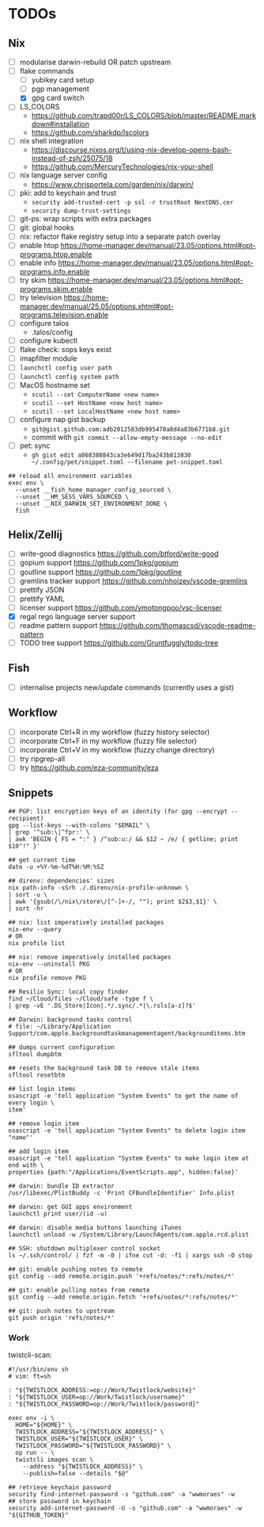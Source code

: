 # TODOs

## Nix

- [ ] modularise darwin-rebuild OR patch upstream
- [ ] flake commands
  - [ ] yubikey card setup
  - [ ] pgp management
  - [x] gpg card switch
- [ ] LS_COLORS
  - <https://github.com/trapd00r/LS_COLORS/blob/master/README.markdown#installation>
  - <https://github.com/sharkdp/lscolors>
- [ ] nix shell integration
  - <https://discourse.nixos.org/t/using-nix-develop-opens-bash-instead-of-zsh/25075/18>
  - <https://github.com/MercuryTechnologies/nix-your-shell>
- [ ] nix language server config
  - <https://www.chrisportela.com/garden/nix/darwin/>
- [ ] pki: add to keychain and trust
  - `security add-trusted-cert -p ssl -r trustRoot NextDNS.cer`
  - `security dump-trust-settings`
- [ ] git-ps: wrap scripts with extra packages
- [ ] git: global hooks
- [ ] nix: refactor flake registry setup into a separate patch overlay
- [ ] enable htop <https://home-manager.dev/manual/23.05/options.html#opt-programs.htop.enable>
- [ ] enable info <https://home-manager.dev/manual/23.05/options.html#opt-programs.info.enable>
- [ ] try skim <https://home-manager.dev/manual/23.05/options.html#opt-programs.skim.enable>
- [ ] try television <https://home-manager.dev/manual/25.05/options.xhtml#opt-programs.television.enable>
- [ ] configure talos
  - .talos/config
- [ ] configure kubectl
- [ ] flake check: sops keys exist
- [ ] imapfilter module
- [ ] `launchctl config user path`
- [ ] `launchctl config system path`
- [ ] MacOS hostname set
  - `scutil --set ComputerName <new name>`
  - `scutil --set HostName <new host name>`
  - `scutil --set LocalHostName <new host name>`
- [ ] configure nap gist backup
  - `git@gist.github.com:adb2012583db995470a8d4a83b6771b8.git`
  - commit with `git commit --allow-empty-message --no-edit`
- [ ] pet: sync
  - `gh gist edit a868388843ca3e649d17ba243b813830 ~/.config/pet/snippet.toml --filename pet-snippet.toml`

```fish
## reload all environment variables
exec env \
  --unset __fish_home_manager_config_sourced \
  --unset __HM_SESS_VARS_SOURCED \
  --unset __NIX_DARWIN_SET_ENVIRONMENT_DONE \
  fish
```

## Helix/Zellij

- [ ] write-good diagnostics <https://github.com/btford/write-good>
- [ ] gopium support <https://github.com/1pkg/gopium>
- [ ] goutline support <https://github.com/1pkg/goutline>
- [ ] gremlins tracker support <https://github.com/nhoizey/vscode-gremlins>
- [ ] prettify JSON
- [ ] prettify YAML
- [ ] licenser support <https://github.com/ymotongpoo/vsc-licenser>
- [x] regal rego language server support
- [ ] readme pattern support <https://github.com/thomascsd/vscode-readme-pattern>
- [ ] TODO tree support <https://github.com/Gruntfuggly/todo-tree>

## Fish

- [ ] internalise projects new/update commands (currently uses a gist)

## Workflow

- [ ] incorporate Ctrl+R in my workflow (fuzzy history selector)
- [ ] incorporate Ctrl+F in my workflow (fuzzy file selector)
- [ ] incorporate Ctrl+V in my workflow (fuzzy change directory)
- [ ] try ripgrep-all
- [ ] try <https://github.com/eza-community/eza>

## Snippets

```shell
## PGP: list encryption keys of an identity (for gpg --encrypt --recipient)
gpg --list-keys --with-colons "$EMAIL" \
| grep '^sub:\|^fpr:' \
| awk 'BEGIN { FS = ":" } /^sub:u:/ && $12 ~ /e/ { getline; print $10"!" }'
```

```shell
## get current time
date -u +%Y-%m-%dT%H:%M:%SZ
```

```shell
## direnv: dependencies' sizes
nix path-info -sSrh ./.direnv/nix-profile-unknown \
| sort -u \
| awk '{gsub(/\/nix\/store\/[^-]+-/, ""); print $2$3,$1}' \
| sort -hr
```

```shell
## nix: list imperatively installed packages
nix-env --query
# OR
nix profile list
```

```shell
## nix: remove imperatively installed packages
nix-env --uninstall PKG
# OR
nix profile remove PKG
```

```shell
## Resilio Sync: local copy finder
find ~/Cloud/files ~/Cloud/safe -type f \
| grep -vE '.DS_Store|Icon|.*/.sync/.*|\.rsls[a-z]?$'
```

```shell
## Darwin: background tasks control
# file: ~/Library/Application Support/com.apple.backgroundtaskmanagementagent/backgrounditems.btm

## dumps current configuration
sfltool dumpbtm

## resets the background task DB to remove stale items
sfltool resetbtm

## list login items
osascript -e 'tell application "System Events" to get the name of every login \
item'

## remove login item
osascript -e 'tell application "System Events" to delete login item "name"'

## add login item
osascript -e 'tell application "System Events" to make login item at end with \
properties {path:"/Applications/EventScripts.app", hidden:false}'
```

```shell
## darwin: bundle ID extractor
/usr/libexec/PlistBuddy -c 'Print CFBundleIdentifier' Info.plist

## darwin: get GUI apps environment
launchctl print user/(id -u)

## darwin: disable media buttons launching iTunes
launchctl unload -w /System/Library/LaunchAgents/com.apple.rcd.plist
```

```shell
## SSH: shutdown multiplexer control socket
ls ~/.ssh/control/ | fzf -m -0 | ifne cut -d: -f1 | xargs ssh -O stop
```

```shell
## git: enable pushing notes to remote
git config --add remote.origin.push '+refs/notes/*:refs/notes/*'

## git: enable pulling notes from remote
git config --add remote.origin.fetch '+refs/notes/*:refs/notes/*'

## git: push notes to upstream
git push origin 'refs/notes/*'
```

### Work

twistcli-scan:

```shell
#!/usr/bin/env sh
# vim: ft=sh

: "${TWISTLOCK_ADDRESS:=op://Work/Twistlock/website}"
: "${TWISTLOCK_USER=op://Work/Twistlock/username}"
: "${TWISTLOCK_PASSWORD=op://Work/Twistlock/password}"

exec env -i \
  HOME="${HOME}" \
  TWISTLOCK_ADDRESS="${TWISTLOCK_ADDRESS}" \
  TWISTLOCK_USER="${TWISTLOCK_USER}" \
  TWISTLOCK_PASSWORD="${TWISTLOCK_PASSWORD}" \
  op run -- \
  twistcli images scan \
    --address "${TWISTLOCK_ADDRESS}" \
    --publish=false --details "$@"
```

```shell
## retrieve keychain password
security find-internet-password -s "github.com" -a "wwmoraes" -w
## store password in keychain
security add-internet-password -U -s "github.com" -a "wwmoraes" -w "${GITHUB_TOKEN}"
```
